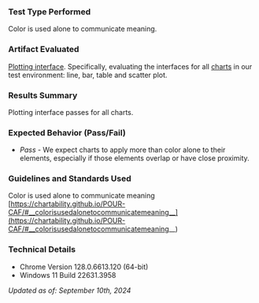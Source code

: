 ### Test Type Performed
Color is used alone to communicate meaning.

### Artifact Evaluated
[Plotting interface](https://docs.bokeh.org/en/latest/docs/user_guide/basic.html#ug-basic). Specifically, evaluating the interfaces for all [charts](https://quansight-labs.github.io/bokeh-a11y-audit/#_ts1723552414769) in our test environment: line, bar, table and scatter plot.

### Results Summary
Plotting interface passes for all charts. 

### Expected Behavior (Pass/Fail)
- *Pass* - We expect charts to apply more than color alone to their elements, especially if those elements overlap or have close proximity.

<!-- ### Image or Video of Failure 
...

### Steps to Reproduce
... -->

### Guidelines and Standards Used
Color is used alone to communicate meaning [https://chartability.github.io/POUR-CAF/#__colorisusedalonetocommunicatemeaning__](https://chartability.github.io/POUR-CAF/#__colorisusedalonetocommunicatemeaning__)

<!-- ### Related Evidence
...

### Known or Documented Issues
... -->

### Technical Details
- Chrome Version 128.0.6613.120 (64-bit)
- Windows 11 Build 22631.3958

*Updated as of: September 10th, 2024*

<!-- ### Notes
See these examples for adjacent ordered colors [here](https://observablehq.com/@frankelavsky/contrast-and-no-use-of-color-alone-in-adjacent-charts) and unordered colors [here](https://observablehq.com/@frankelavsky/experimental-color-scale-textures). -->
